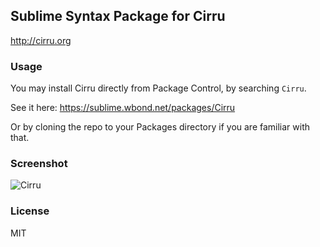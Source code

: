 
## Sublime Syntax Package for Cirru

http://cirru.org

### Usage

You may install Cirru directly from Package Control, by searching `Cirru`.

See it here: https://sublime.wbond.net/packages/Cirru

Or by cloning the repo to your Packages directory if you are familiar with that.

### Screenshot

![Cirru](http://ww2.sinaimg.cn/large/62752320gw1e99528qzsdj21540nsq76.jpg)

### License

MIT